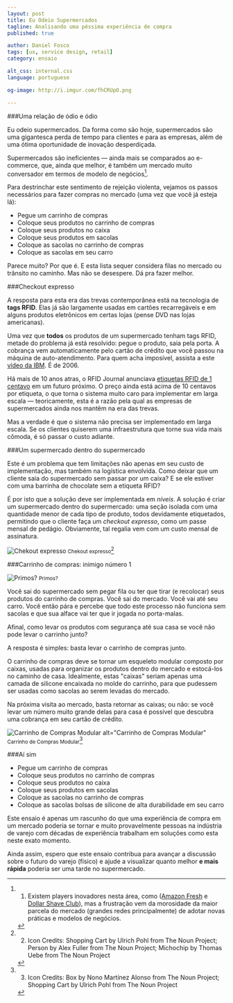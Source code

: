 ```yaml
---
layout: post
title: Eu Odeio Supermercados
tagline: Analisando uma péssima experiência de compra
published: true

author: Daniel Fosco
tags: [ux, service design, retail]
category: ensaio

alt_css: internal.css
language: portuguese

og-image: http://i.imgur.com/fhCRUpO.png

---
```


###Uma relação de ódio e ódio

Eu odeio supermercados. Da forma como são hoje, supermercados são uma gigantesca perda de tempo para clientes e para as empresas, além de uma ótima oportunidade de inovação desperdiçada.

Supermercados são ineficientes — ainda mais se comparados ao e-commerce, que, ainda que melhor, é também um mercado muito conversador em termos de modelo de negócios[^1].

Para destrinchar este sentimento de rejeição violenta, vejamos os passos necessários para fazer compras no mercado (uma vez que você já esteja lá):
  
  - Pegue um carrinho de compras
  - Coloque seus produtos no carrinho de compras
  - Coloque seus produtos no caixa
  - Coloque seus produtos em sacolas
  - Coloque as sacolas no carrinho de compras
  - Coloque as sacolas em seu carro

Parece muito? Por que é. E esta lista sequer considera filas no mercado ou trânsito no caminho. Mas não se desespere. Dá pra fazer melhor.

###Checkout expresso

A resposta para esta era das trevas contemporânea está na tecnologia de **tags RFID**. Elas já são largamente usadas em cartões recarregáveis e em alguns produtos eletrônicos em certas lojas (pense DVD nas lojas americanas).

Uma vez que **todos** os produtos de um supermercado tenham tags RFID, metade do problema já está resolvido: pegue o produto, saia pela porta. A cobrança vem automaticamente pelo cartão de crédito que você passou na máquina de auto-atendimento. Para quem acha imposível, assista a este [vídeo da IBM](http://www.youtube.com/watch?v=eob532iEpqk). É de 2006.

Há mais de 10 anos atras, o RFID Journal anunciava [etiquetas RFID de 1 centavo](http://www.rfidjournal.com/articles/view?363) em um futuro próximo. O preço ainda está acima de 10 centavos por etiqueta, o que torna o sistema muito caro para implementar em larga escala — teoricamente, esta é a razão pela qual as empresas de supermercados ainda nos mantêm na era das trevas.

Mas a verdade é que o sistema não precisa ser implementado em larga escala. Se os clientes quiserem uma infraestrutura que torne sua vida mais cômoda, é só passar o custo adiante.

###Um supermercado dentro do supermercado

Este é um problema que tem limitações não apenas em seu custo de implementação, mas também na logística envolvida. Como deixar que um cliente saia do supermercado sem passar por um caixa? E se ele estiver com uma barrinha de chocolate sem a etiqueta RFID?

É por isto que a solução deve ser implementada em *níveis*. A solução é criar um supermercado dentro do supermercado: uma seção isolada com uma quantidade menor de cada tipo de produto, todos devidamente etiquetados, permitindo que o cliente faça um *checkout expresso*, como um passe mensal de pedágio. Obviamente, tal regalia vem com um custo mensal de assinatura.

![Chekout expresso](http://i.imgur.com/DjmIIGF.png)
<small>Chekout expresso</small>[^2]

###Carrinho de compras: inimigo número 1

![Primos?](http://i.imgur.com/fhCRUpO.png)
<small>Primos?</small>

Você sai do supermercado sem pegar fila ou ter que tirar (e recolocar) seus produtos do carrinho de compras. Você sai do mercado. Você vai até seu carro. Você então pára e percebe que todo este processo não funciona sem sacolas e que sua alface vai ter que ir jogada no porta-malas. 

Afinal, como levar os produtos com segurança até sua casa se você não pode levar o carrinho junto?

A resposta é simples: basta levar o carrinho de compras junto.

O carrinho de compras deve se tornar um esqueleto modular composto por caixas, usadas para organizar os produtos dentro do mercado e estocá-los no caminho de casa.
Idealmente, estas "caixas" seriam apenas uma camada de silicone encaixada no molde do carrinho, para que pudessem ser usadas como sacolas ao serem levadas do mercado.

Na próxima visita ao mercado, basta retornar as caixas; ou não: se você levar um número muito grande delas para casa é possível que descubra uma cobrança em seu cartão de crédito.

![Carrinho de Compras Modular  alt="Carrinho de Compras Modular"](http://i.imgur.com/iskW4hI.png)
<small>Carrinho de Compras Modular</small>[^3]

###Aí sim

  - Pegue um carrinho de compras
  - Coloque seus produtos no carrinho de compras
  - <span class="strike">Coloque seus produtos no caixa</span>
  - <span class="strike">Coloque seus produtos em sacolas</span>
  - <span class="strike">Coloque as sacolas no carrinho de compras</span>
  - Coloque as <span class="strike">sacolas</span> bolsas de silicone de alta durabilidade em seu carro

Este ensaio é apenas um rascunho do que uma experiência de compra em um mercado poderia se tornar e muito provavelmente pessoas na indústria de varejo com décadas de experiência trabalham em soluções como esta neste exato momento.

Ainda assim, espero que este ensaio contribua para avançar a discussão sobre o futuro do varejo (físico) e ajude a visualizar quanto melhor **e mais rápida** poderia ser uma tarde no supermercado.


[^1]: 1) Existem players inovadores nesta área, como ([Amazon Fresh](https://fresh.amazon.com/) e [Dollar Shave Club](http://www.dollarshaveclub.com/)), mas a frustração vem da morosidade da maior parcela do mercado (grandes redes principalmente) de adotar novas práticas e modelos de negócios.

[^2]: 2) Icon Credits: Shopping Cart by Ulrich Pohl from The Noun Project; Person by Alex Fuller from The Noun Project; Michochip by Thomas Uebe from The Noun Project

[^3]: 3) Icon Credits: Box by Nono Martínez Alonso from The Noun Project; Shopping Cart by Ulrich Pohl from The Noun Project